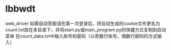 # lbbwdt
web_driver
如需自动答题请在第一次登录后，将自动生成的cookie文件更名为count.txt放在本目录下，并将start.py或main_program.py的快捷方式复制到启动菜单
在count_data.txt中输入账号和密码（以奇数行账号，偶数行密码的方式输入）
